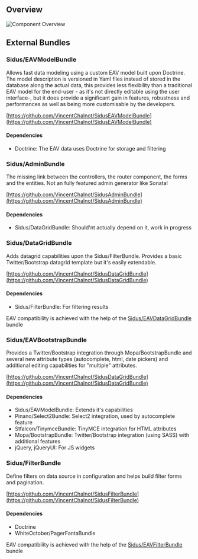 ## Overview

![Component Overview](images/component-view.png)

## External Bundles

### Sidus/EAVModelBundle ###

Allows fast data modeling using a custom EAV model built upon Doctrine.
The model description is versioned in Yaml files instead of stored in the database along the actual data, this provides
less flexibility than a traditional EAV model for the end-user - as it's not directly editable using the user interface-,
but it does provide a significant gain in features, robustness and performances as well as being more customisable by
the developers.

[https://github.com/VincentChalnot/SidusEAVModelBundle](https://github.com/VincentChalnot/SidusEAVModelBundle)

#### Dependencies
- Doctrine: The EAV data uses Doctrine for storage and filtering


### Sidus/AdminBundle ###

The missing link between the controllers, the router component, the forms and the entities. 
Not an fully featured admin generator like Sonata!

[https://github.com/VincentChalnot/SidusAdminBundle](https://github.com/VincentChalnot/SidusAdminBundle)

#### Dependencies
- Sidus/DataGridBundle: Should'nt actually depend on it, work in progress


### Sidus/DataGridBundle ###

Adds datagrid capabilities upon the Sidus/FilterBundle.
Provides a basic Twitter/Bootstrap datagrid template but it's easily extendable.

[https://github.com/VincentChalnot/SidusDataGridBundle](https://github.com/VincentChalnot/SidusDataGridBundle)

#### Dependencies
- Sidus/FilterBundle: For filtering results

EAV compatibility is achieved with the help of the
[Sidus/EAVDataGridBundle](https://github.com/VincentChalnot/SidusEAVDataGridBundle) bundle


### Sidus/EAVBootstrapBundle ###

Provides a Twitter/Bootstrap integration through Mopa/BootstrapBundle and several new attribute types (autocomplete,
html, date pickers) and additional editing capabilities for "multiple" attributes.

[https://github.com/VincentChalnot/SidusDataGridBundle](https://github.com/VincentChalnot/SidusDataGridBundle)

#### Dependencies
- Sidus/EAVModelBundle: Extends it's capabilities
- Pinano/Select2Bundle: Select2 integration, used by autocomplete feature
- Stfalcon/TinymceBundle: TinyMCE integration for HTML attributes
- Mopa/BootstrapBundle: Twitter/Bootstrap integration (using SASS) with additional features
- jQuery, jQueryUI: For JS widgets


### Sidus/FilterBundle ###

Define filters on data source in configuration and helps build filter forms and pagination.

[https://github.com/VincentChalnot/SidusFilterBundle](https://github.com/VincentChalnot/SidusFilterBundle)

#### Dependencies
- Doctrine
- WhiteOctober/PagerFantaBundle

EAV compatibility is achieved with the help of the
[Sidus/EAVFilterBundle](https://github.com/VincentChalnot/SidusEAVFilterBundle) bundle
